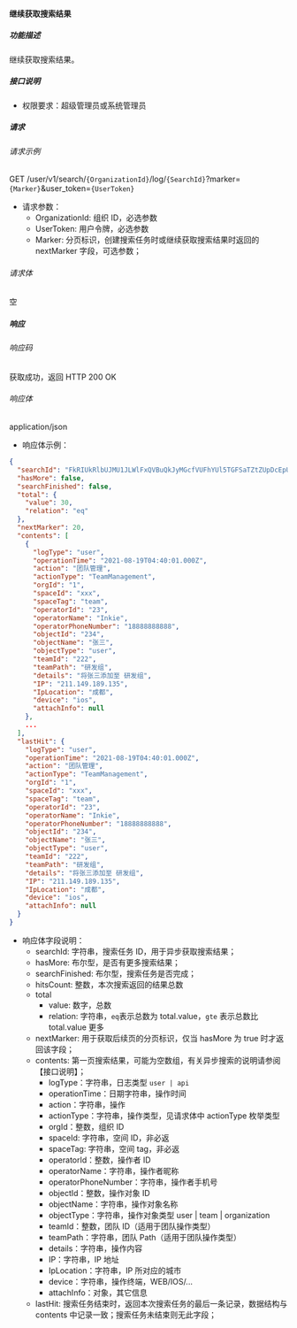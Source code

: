 #### 继续获取搜索结果

##### 功能描述

继续获取搜索结果。

##### 接口说明
- 权限要求：超级管理员或系统管理员
##### 请求

###### 请求示例
GET /user/v1/search/`{OrganizationId}`/log/`{SearchId}`?marker=`{Marker}`&user_token=`{UserToken}`

- 请求参数：
  - OrganizationId: 组织 ID，必选参数
  - UserToken: 用户令牌，必选参数
  - Marker: 分页标识，创建搜索任务时或继续获取搜索结果时返回的 nextMarker 字段，可选参数；
###### 请求体
空
##### 响应

###### 响应码

获取成功，返回 HTTP 200 OK

###### 响应体

application/json

- 响应体示例：

```json
{
  "searchId": "FkRIUkRlbUJMU1JLWlFxQVBuQkJyMGcfVUFhYUl5TGFSaTZtZUpDcEpUcEtxdzoxNDYzMTMyOQ==",
  "hasMore": false,
  "searchFinished": false,
  "total": {
    "value": 30,
    "relation": "eq"
  },
  "nextMarker": 20,
  "contents": [
    {
      "logType": "user",
      "operationTime": "2021-08-19T04:40:01.000Z",
      "action": "团队管理",
      "actionType": "TeamManagement",
      "orgId": "1",
      "spaceId": "xxx",
      "spaceTag": "team",
      "operatorId": "23",
      "operatorName": "Inkie",
      "operatorPhoneNumber": "18888888888",
      "objectId": "234",
      "objectName": "张三",
      "objectType": "user",
      "teamId": "222",
      "teamPath": "研发组",
      "details": "将张三添加至 研发组",
      "IP": "211.149.189.135",
      "IpLocation": "成都",
      "device": "ios",
      "attachInfo": null
    },
    ...
  ],
  "lastHit": {
    "logType": "user",
    "operationTime": "2021-08-19T04:40:01.000Z",
    "action": "团队管理",
    "actionType": "TeamManagement",
    "orgId": "1",
    "spaceId": "xxx",
    "spaceTag": "team",
    "operatorId": "23",
    "operatorName": "Inkie",
    "operatorPhoneNumber": "18888888888",
    "objectId": "234",
    "objectName": "张三",
    "objectType": "user",
    "teamId": "222",
    "teamPath": "研发组",
    "details": "将张三添加至 研发组",
    "IP": "211.149.189.135",
    "IpLocation": "成都",
    "device": "ios",
    "attachInfo": null
  }
}
```

- 响应体字段说明：
    - searchId: 字符串，搜索任务 ID，用于异步获取搜索结果；
    - hasMore: 布尔型，是否有更多搜索结果；
    - searchFinished: 布尔型，搜索任务是否完成；
    - hitsCount: 整数，本次搜索返回的结果总数
    - total
        - value: 数字，总数
        - relation: 字符串，`eq`表示总数为 total.value，`gte` 表示总数比 total.value 更多
    - nextMarker: 用于获取后续页的分页标识，仅当 hasMore 为 true 时才返回该字段；
    - contents: 第一页搜索结果，可能为空数组，有关异步搜索的说明请参阅【接口说明】；
        - logType：字符串，日志类型 `user | api`
        - operationTime：日期字符串，操作时间
        - action：字符串，操作
        - actionType：字符串，操作类型，见请求体中 actionType 枚举类型
        - orgId：整数，组织 ID
        - spaceId: 字符串，空间 ID，非必返
        - spaceTag: 字符串，空间 tag，非必返
        - operatorId：整数，操作者 ID
        - operatorName：字符串，操作者昵称
        - operatorPhoneNumber：字符串，操作者手机号
        - objectId：整数，操作对象 ID
        - objectName：字符串，操作对象名称
        - objectType：字符串，操作对象类型 user | team | organization
        - teamId：整数，团队 ID（适用于团队操作类型）
        - teamPath：字符串，团队 Path（适用于团队操作类型）
        - details：字符串，操作内容
        - IP：字符串，IP 地址
        - IpLocation：字符串，IP 所对应的城市
        - device：字符串，操作终端，WEB/IOS/...
        - attachInfo：对象，其它信息
    - lastHit: 搜索任务结束时，返回本次搜索任务的最后一条记录，数据结构与 contents 中记录一致；搜索任务未结束则无此字段；
